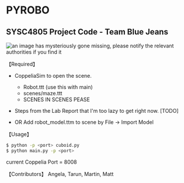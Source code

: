 # PYROBO
## SYSC4805 Project Code - Team Blue Jeans

![an image has mysteriously gone missing, please notify the relevant authorities if you find it](https://github.com/SYSC4805-Winter-2021/project-blue-jeans/master/misc/concept.png)

【Required】
 - CoppeliaSim to open the scene.
    - Robot.ttt (use this with main)
    - scenes/maze.ttt
	- SCENES IN SCENES PEASE
 - Steps from the Lab Report that I'm too lazy to get right now. [TODO]

- OR Add robot_model.ttm to scene by File -> Import Model

【Usage】
```bash
$ python -p <port> cuboid.py
$ python main.py -p <port>
```
current Coppelia Port = 8008


【Contributors】
Angela, Tarun, Martin, Matt

